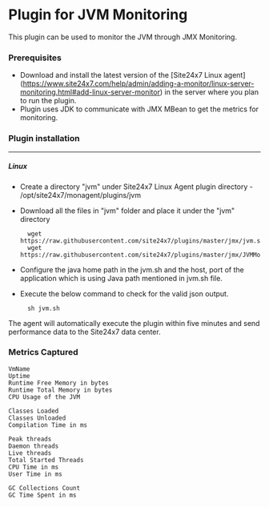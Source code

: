 
Plugin for JVM Monitoring
=========================

This plugin can be used to monitor the JVM through JMX Monitoring.

### Prerequisites

- Download and install the latest version of the [Site24x7 Linux agent] (https://www.site24x7.com/help/admin/adding-a-monitor/linux-server-monitoring.html#add-linux-server-monitor) in the server where you plan to run the plugin. 
- Plugin uses JDK to communicate with JMX MBean to get the metrics for monitoring.

### Plugin installation
---
##### Linux 

- Create a directory "jvm" under Site24x7 Linux Agent plugin directory - /opt/site24x7/monagent/plugins/jvm

- Download all the files in "jvm" folder and place it under the "jvm" directory

	    wget https://raw.githubusercontent.com/site24x7/plugins/master/jmx/jvm.sh
	    wget https://raw.githubusercontent.com/site24x7/plugins/master/jmx/JVMMonitoring.java
        
- Configure the java home path in the jvm.sh and the host, port of the application which is using Java path mentioned in jvm.sh file.

- Execute the below command to check for the valid json output.  

		sh jvm.sh

The agent will automatically execute the plugin within five minutes and send performance data to the Site24x7 data center.



### Metrics Captured
    VmName
    Uptime
    Runtime Free Memory in bytes
    Runtime Total Memory in bytes
    CPU Usage of the JVM

    Classes Loaded
    Classes Unloaded
    Compilation Time in ms

    Peak threads
    Daemon threads
    Live threads
    Total Started Threads
    CPU Time in ms
    User Time in ms

    GC Collections Count
    GC Time Spent in ms
